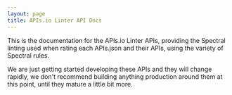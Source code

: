 ```yaml
---
layout: page
title: APIs.io Linter API Docs
---
```

This is the documentation for the APIs.io Linter APIs, providing the Spectral linting used when rating each APIs.json and their APIs, using the variety of Spectral rules.

<div id="swagger-ui"></div>
<style>
    .info{
        display: none;
    }
    .scheme-container{
        padding: 0px;
        margin: 0px;
    }
</style>

We are just getting started developing these APIs and they will change rapidly, we don't recommend building anything production around them at this point, until they mature a little bit more.